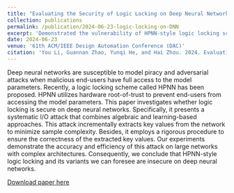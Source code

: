 ```yaml
---
title: "Evaluating the Security of Logic Locking on Deep Neural Networks"
collection: publications
permalink: /publication/2024-06-23-logic-locking-on-DNN
excerpt: 'Demonstrated the vulnerability of HPNN-style logic locking schemes on deep neural networks by proposing a systematic I/O attack that combines algebraic and learning-based approaches to efficiently extract protected parameters.'
date: 2024-06-23
venue: '61th ACM/IEEE Design Automation Conference (DAC)'
citation: 'You Li, Guannan Zhao, Yunqi He, and Hai Zhou. 2024. Evaluating the Security of Logic Locking on Deep Neural Networks. In Proceedings of the 61st ACM/IEEE Design Automation Conference (DAC '24). Association for Computing Machinery, New York, NY, USA, Article 286, 1–6. https://doi.org/10.1145/3649329.3658248'
---
```

Deep neural networks are susceptible to model piracy and adversarial attacks when malicious end-users have full access to the model parameters. Recently, a logic locking scheme called HPNN has been proposed. HPNN utilizes hardware root-of-trust to prevent end-users from accessing the model parameters. This paper investigates whether logic locking is secure on deep neural networks. Specifically, it presents a systematic I/O attack that combines algebraic and learning-based approaches. This attack incrementally extracts key values from the network to minimize sample complexity. Besides, it employs a rigorous procedure to ensure the correctness of the extracted key values. Our experiments demonstrate the accuracy and efficiency of this attack on large networks with complex architectures. Consequently, we conclude that HPNN-style logic locking and its variants we can foresee are insecure on deep neural networks.

[Download paper here](https://dl.acm.org/doi/pdf/10.1145/3649329.3658248)
